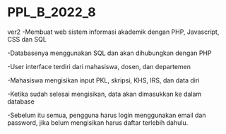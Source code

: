 # PPL_B_2022_8
ver2
-Membuat web sistem informasi akademik dengan PHP, Javascript, CSS dan SQL

-Databasenya menggunakan SQL dan akan dihubungkan dengan PHP

-User interface terdiri dari mahasiswa, dosen, dan departemen

-Mahasiswa mengisikan input PKL, skripsi, KHS, IRS, dan data diri

-Ketika sudah selesai mengisikan, data akan dimasukkan ke dalam database

-Sebelum itu semua, pengguna harus login menggunakan email dan password, jika belum mengisikan harus daftar terlebih dahulu.
